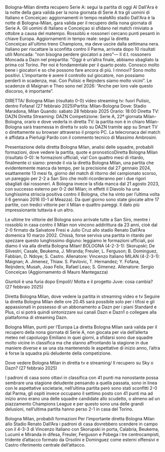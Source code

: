 Bologna-Milan diretta recupero Serie A: segui la partita di oggi
Al Dall'Ara è la notte della gara valida per la nona giornata di Serie A tra gli uomini di Italiano e Conceiçao: aggiornamenti in tempo realeAllo stadio Dall'Ara è la notte di Bologna-Milan, gara valida per il recupero della nona giornata di Serie A. Gli uomini di  Italiano e Conceiçao si sfidano nel match riniviato a ottobre a causa del matempo. Rossoblù e rossoneri cercano punti pesanti in chiave Europa. Aggiornamenti in tempo reale: segui la diretta\
Conceiçao all'ultimo treno Champions, ma deve uscire dalla settimana nera. Italiano per riscattare la sconfitta contro il Parma, arrivata dopo 10 risultati utili
Moncada: "non bisogna perdere giocatori a zero"—   Il d.t. rossonero Moncada a Dazn nel prepartita: "Oggi è un’altra finale, abbiamo sbagliato la prima col Torino. Per noi è fondamentale per il quarto posto. Conosco molto bene i giocatori e so che possono fare ancora di più. I rinnovi? Sono molto positivi. L’importante è avere il controllo sul giocatore, non possiamo perderli in scadenza, mai. Con Pulisic e Reijnders siamo molto vicini”. Le scadenze di Maignan e Theo sono nel 2026: “Anche per loro vale questo discorso, è importante”.

DIRETTA/ Bologna Milan (risultato 0-0) video streaming tv: fuori Pulisic, dentro Fofana! (27 febbraio 2025)Partita: Milan-Bologna
Dove: Stadio Maradona, Milan
Quando: sabato 28 febbraio 2025
Orario: 18:00
Diretta TV: DAZN
Diretta Streaming: DAZN
Competizione: Serie A, 22ª giornata
Milan-Bologna, orario e dove vederla in diretta TV: la partita non è in chiaro
Milan-Bologna sarà trasmessa in diretta tv solo su DAZN tramite app su Smart TV o direttamente su browser attraverso il proprio PC. La telecronaca del match è affidata a Pierluigi Pardo con il commento tecnico di Massimo Ambrosini.

Presentazione della diretta Bologna Milan, analisi delle squadre, probabili formazioni, dove vedere la partita, quote e pronosticoDiretta Bologna Milan (risultato 0-0): le formazioni ufficiali, via!
Con quattro mesi di ritardo, finalmente ci siamo: prende il via la diretta Bologna Milan, una partita che evidentemente manca da tempo, per la precisione dal 27 gennaio 2024, esattamente 13 mesi fa, giorno del match di ritorno del campionato scorso, un pareggio per 2-2 a San Siro che molti ricorderanno per i due rigori sbagliati dai rossoneri. A Bologna invece la sfida manca dal 21 agosto 2023, con successo esterno per 0-2 del Milan; in effetti il Diavolo ha una lunghissima striscia positiva contro il Bologna, che ha vinto per l’ultima volta il 6 gennaio 2016 (0-1 al Meazza). Da quel giorno sono state giocate altre 17 partite, con tredici vittorie per il Milan e quattro pareggi. Il dato più impressionante tuttavia è un altro.

Le ultime tre vittorie del Bologna sono arrivate tutte a San Siro, mentre i rossoblù in casa contro il Milan non vincono addirittura da 23 anni, cioè dal 2-0 firmato da Salvatore Fresi e Julio Cruz allo stadio Renato Dall’Ara domenica 10 marzo 2002. Chissà, forse serviva una partita in ritardo per spezzare questo lunghissimo digiuno: leggiamo le formazioni ufficiali, poi diamo il via alla diretta Bologna Milan! BOLOGNA (4-2-3-1): Skorupski; De Silvestri, Casale, Beukema, J. Miranda; Freuler, L. Ferguson; B. Dominguez, Fabbian, D. Ndoye; S. Castro. Allenatore: Vincenzo Italiano MILAN (4-2-3-1): Maignan; A. Jimenez, Thiaw. S. Pavlovic, T. Hernandez; Y. Fofana, Reijnders; Musah, Joao Felix, Rafael Leao; S. Gimenez. Allenatore: Sergio Conceiçao (Aggiornamento di Mauro Mantegazza)

Giuntoli è una furia dopo Empoli!/ Motta e il progetto Juve: cosa cambia? (27 febbraio 2025)

Diretta Bologna Milan, dove vedere la partita in streaming video e tv
Seguire la diretta Bologna Milan delle ore 20.45 sarà possibile solo per i tifosi e gli appassionati in possesso di un abbonamento a Dazn per i piani Standard e Plus, ci si potrà quindi sintonizzare sui canali Dazn e Dazn1 o collegare alla piattaforma di streaming Dazn.

Bologna Milan, punti per l’Europa
La diretta Bologna Milan sarà valida per il recupero della nona giornata di Serie A, non giocata per via dell’allerta meteo nel capoluogo Emiliano in quei giorni, a sfidarsi sono due squadre molto vicine in classifica ma che stanno affrontando la stagione in due maniere diverse e se una sta mantenendo le aspettative di inizio anno, l’altra è forse la squadra più deludente della competizione.

Dove vedere Bologna Milan in diretta tv e streaming/ Il recupero su Sky o Dazn? (27 febbraio 2025)

I padroni di casa sono ottavi in classifica con 41 punti ma nonostante possa sembrare una stagione deludente pensando a quella passata, sono in linea con le aspettative societarie, nell’ultima partita però sono stati sconfitti 2-0 dal Parma, gli ospiti invece occupano il settimo posto con 41 punti ma ad inizio anno erano una delle squadre candidate allo scudetto, o almeno ad un piazzamento Champions League e per questo sono una delle grandi delusioni, nell’ultima partita hanno perso 2-1 in casa del Torino.

Bologna Milan, probabili formazioni
Per l’importante diretta Bologna Milan allo Stadio Renato Dall’Ara i padroni di casa dovrebbero scendere in campo con il 4-3-3 di Vincenzo Italiano con Skorupski in porta, Calabria, Beukema, Lucumì e Miranda in difesa, Freuler, Ferguson e Pobega i tre centrocampisti, tridente d’attacco formato da Orsolini e Dominguez come esterni offensivi e Castro riferimento centrale dell’attacco.

